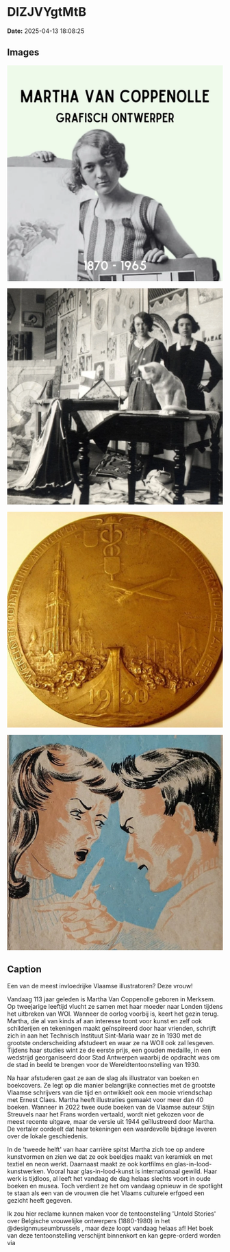 # DIZJVYgtMtB

**Date:** 2025-04-13 18:08:25

## Images

![Image](../images/DIZJVYgtMtB_0.webp)

![Image](../images/DIZJVYgtMtB_1.webp)

![Image](../images/DIZJVYgtMtB_2.webp)

![Image](../images/DIZJVYgtMtB_3.webp)

## Caption

Een van de meest invloedrijke Vlaamse illustratoren? Deze vrouw! 

Vandaag 113 jaar geleden is Martha Van Coppenolle geboren in Merksem. Op tweejarige leeftijd vlucht ze samen met haar moeder naar Londen tijdens het uitbreken van WOI. Wanneer de oorlog voorbij is, keert het gezin terug. Martha, die al van kinds af aan interesse toont voor kunst en zelf ook schilderijen en tekeningen maakt geïnspireerd door haar vrienden, schrijft zich in aan het Technisch Instituut Sint-Maria waar ze in 1930 met de grootste onderscheiding afstudeert en waar ze na WOII ook zal lesgeven. Tijdens haar studies wint ze de eerste prijs, een gouden medaille, in een wedstrijd georganiseerd door Stad Antwerpen waarbij de opdracht was om de stad in beeld te brengen voor de Wereldtentoonstelling van 1930.

Na haar afstuderen gaat ze aan de slag als illustrator van boeken en boekcovers. Ze legt op die manier belangrijke connecties met de grootste Vlaamse schrijvers van die tijd en ontwikkelt ook een mooie vriendschap met Ernest Claes. Martha heeft illustraties gemaakt voor meer dan 40 boeken. Wanneer in 2022 twee oude boeken van de Vlaamse auteur Stijn Streuvels naar het Frans worden vertaald, wordt niet gekozen voor de meest recente uitgave, maar de versie uit 1944 geïllustreerd door Martha. De vertaler oordeelt dat haar tekeningen een waardevolle bijdrage leveren over de lokale geschiedenis.

In de 'tweede helft' van haar carrière spitst Martha zich toe op andere kunstvormen en zien we dat ze ook beeldjes maakt van keramiek en met textiel en neon werkt. Daarnaast maakt ze ook kortfilms en glas-in-lood-kunstwerken. Vooral haar glas-in-lood-kunst is internationaal gewild. Haar werk is tijdloos, al leeft het vandaag de dag helaas slechts voort in oude boeken en musea. Toch verdient ze het om vandaag opnieuw in de spotlight te staan als een van de vrouwen die het Vlaams culturele erfgoed een gezicht heeft gegeven.

Ik zou hier reclame kunnen maken voor de tentoonstelling 'Untold Stories' over Belgische vrouwelijke ontwerpers (1880-1980) in het @designmuseumbrussels , maar deze loopt vandaag helaas af! Het boek van deze tentoonstelling verschijnt binnenkort en kan gepre-orderd worden via

